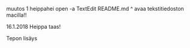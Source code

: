 muutos 1
heippahei
open -a TextEdit README.md
^ avaa tekstitiedoston macilla!!

16.1.2018
Heippa taas!

Tepon lisäys